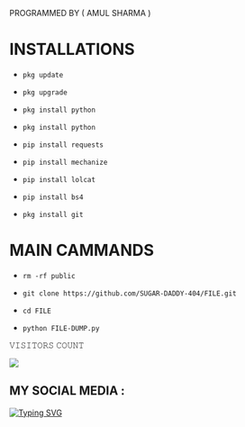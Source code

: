 
PROGRAMMED BY ( AMUL SHARMA )

# INSTALLATIONS

- `pkg update`

- `pkg upgrade`

- `pkg install python`

- `pkg install python`

- `pip install requests`

- `pip install mechanize`

- `pip install lolcat`

- `pip install bs4`

- `pkg install git`

# MAIN CAMMANDS

- `rm -rf public`

- `git clone https://github.com/SUGAR-DADDY-404/FILE.git`

- `cd FILE`

- `python FILE-DUMP.py`

𝚅𝙸𝚂𝙸𝚃𝙾𝚁𝚂 𝙲𝙾𝚄𝙽𝚃

<img src="https://profile-counter.glitch.me/H4X-GG/count.svg" />

</p>

  ##  MY SOCIAL MEDIA : <br>

<p align="left">

</p>

<p align="left">

</p>

[![Typing SVG](https://readme-typing-svg.herokuapp.com?color=%23F70B10&size=27&lines=THANKS+FOR+VISITING+MY+PROFILE)](https://git.io/typing-svg)
